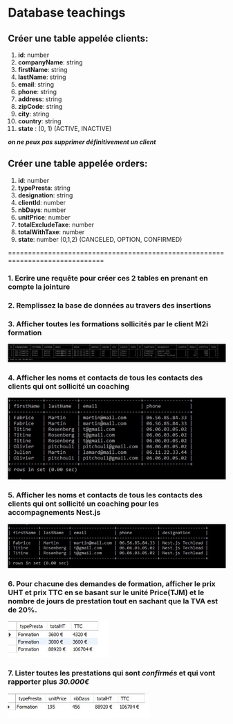 # Database teachings

## Créer une table appelée clients:
   1. **id**: number
   2. **companyName**: string
   3. **firstName**: string
   4. **lastName**: string 
   5. **email**: string
   6. **phone**: string
   7. **address**: string
   8. **zipCode**: string
   9. **city**: string
  10. **country**: string
  11. **state** : (0, 1) (ACTIVE, INACTIVE)

**_on ne peux pas supprimer définitivement un client_**
   
## Créer une table appelée orders:
   1. **id**: number
   2. **typePresta**: string
   3. **designation**: string
   4. **clientId**: number 
   5. **nbDays**: number
   6. **unitPrice**: number
   7. **totalExcludeTaxe**: number
   8. **totalWithTaxe**: number
   9. **state**: number (0,1,2) (CANCELED, OPTION, CONFIRMED)

==============================================================================
### 1. Ecrire une requête pour créer ces 2 tables en prenant en compte la jointure
### 2. Remplissez la base de données au travers des insertions
### 3. Afficher toutes les formations sollicités par le client M2i formation

![Résultat requête formation par client M2i](./img/requete1.JPG)
 
### 4. Afficher les noms et contacts de tous les contacts des clients qui ont sollicité un coaching

![Résultat requête contacts client en coaching](./img/requete2.JPG)

### 5. Afficher les noms et contacts de tous les contacts des clients qui ont sollicité un coaching pour les accompagnements Nest.js

![Résultat requête contact client en coaching pour Nest](./img/requete3.JPG)

### 6.  Pour chacune des demandes de formation, afficher le prix UHT et prix TTC en se basant sur le unité Price(TJM) et le nombre de jours de prestation tout en sachant que la TVA est de 20%.

![Résultat requête tarifs HT et TTC des formations](./img/requete4.JPG)

### 7. Lister toutes les prestations qui sont **_confirmés_** et qui vont rapporter plus **_30.000€_**

![Résultat requête tarifs HT et TTC des formations](./img/requete5.JPG)




